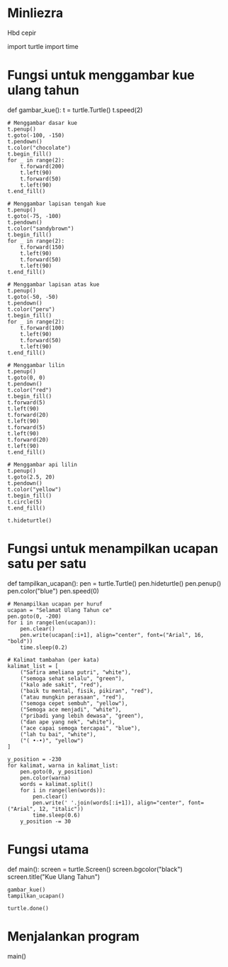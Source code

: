 # Minliezra
Hbd cepir

import turtle
import time

# Fungsi untuk menggambar kue ulang tahun
def gambar_kue():
    t = turtle.Turtle()
    t.speed(2)

    # Menggambar dasar kue
    t.penup()
    t.goto(-100, -150)
    t.pendown()
    t.color("chocolate")
    t.begin_fill()
    for _ in range(2):
        t.forward(200)
        t.left(90)
        t.forward(50)
        t.left(90)
    t.end_fill()

    # Menggambar lapisan tengah kue
    t.penup()
    t.goto(-75, -100)
    t.pendown()
    t.color("sandybrown")
    t.begin_fill()
    for _ in range(2):
        t.forward(150)
        t.left(90)
        t.forward(50)
        t.left(90)
    t.end_fill()

    # Menggambar lapisan atas kue
    t.penup()
    t.goto(-50, -50)
    t.pendown()
    t.color("peru")
    t.begin_fill()
    for _ in range(2):
        t.forward(100)
        t.left(90)
        t.forward(50)
        t.left(90)
    t.end_fill()

    # Menggambar lilin
    t.penup()
    t.goto(0, 0)
    t.pendown()
    t.color("red")
    t.begin_fill()
    t.forward(5)
    t.left(90)
    t.forward(20)
    t.left(90)
    t.forward(5)
    t.left(90)
    t.forward(20)
    t.left(90)
    t.end_fill()

    # Menggambar api lilin
    t.penup()
    t.goto(2.5, 20)
    t.pendown()
    t.color("yellow")
    t.begin_fill()
    t.circle(5)
    t.end_fill()

    t.hideturtle()

# Fungsi untuk menampilkan ucapan satu per satu
def tampilkan_ucapan():
    pen = turtle.Turtle()
    pen.hideturtle()
    pen.penup()
    pen.color("blue")
    pen.speed(0)

    # Menampilkan ucapan per huruf
    ucapan = "Selamat Ulang Tahun ce"
    pen.goto(0, -200)
    for i in range(len(ucapan)):
        pen.clear()
        pen.write(ucapan[:i+1], align="center", font=("Arial", 16, "bold"))
        time.sleep(0.2)

    # Kalimat tambahan (per kata)
    kalimat_list = [
        ("Safira ameliana putri", "white"),
        ("semoga sehat selalu", "green"),
        ("kalo ade sakit", "red"),
        ("baik tu mental, fisik, pikiran", "red"),
        ("atau mungkin perasaan", "red"),
        ("semoga cepet sembuh", "yellow"),
        ("Semoga ace menjadi", "white"),
        ("pribadi yang lebih dewasa", "green"),
        ("dan ape yang nek", "white"),
        ("ace capai semoga tercapai", "blue"),
        ("lah tu bai", "white"),
        ("( •-•)", "yellow")
    ]

    y_position = -230
    for kalimat, warna in kalimat_list:
        pen.goto(0, y_position)
        pen.color(warna)
        words = kalimat.split()
        for i in range(len(words)):
            pen.clear()
            pen.write(' '.join(words[:i+1]), align="center", font=("Arial", 12, "italic"))
            time.sleep(0.6)
        y_position -= 30

# Fungsi utama
def main():
    screen = turtle.Screen()
    screen.bgcolor("black")
    screen.title("Kue Ulang Tahun")

    gambar_kue()
    tampilkan_ucapan()

    turtle.done()

# Menjalankan program
main()